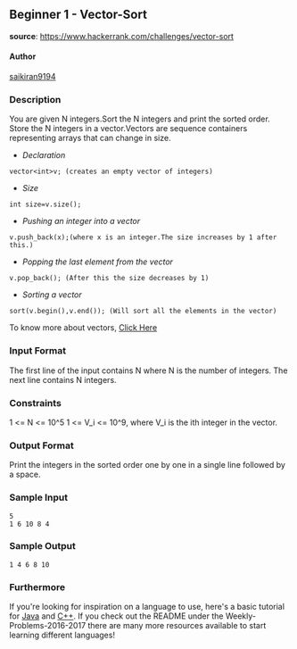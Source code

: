 ## Beginner 1 - Vector-Sort
__source__:
https://www.hackerrank.com/challenges/vector-sort
#### Author
[saikiran9194](https://www.hackerrank.com/challenges/vector-sort)

### Description
You are given N integers.Sort the N integers and print the sorted order.
Store the N integers in a vector.Vectors are sequence containers representing
arrays that can change in size.

* *Declaration*

```
vector<int>v; (creates an empty vector of integers)
```

* *Size*

```
int size=v.size();
```

* *Pushing an integer into a vector*

```
v.push_back(x);(where x is an integer.The size increases by 1 after this.)
```

* *Popping the last element from the vector*

```
v.pop_back(); (After this the size decreases by 1)
```

* *Sorting a vector*

```
sort(v.begin(),v.end()); (Will sort all the elements in the vector)
```

To know more about vectors, [Click Here](https://www.hackerrank.com/external_redirect?to=http://www.cplusplus.com/reference/vector/vector/)


### Input Format
The first line of the input contains N where N is the number of integers. The
next line contains N integers.

### Constraints
1 <= N <= 10^5
1 <= V_i <= 10^9, where V_i is the ith integer in the vector.

### Output Format

Print the integers in the sorted order one by one in a single line followed by
a space.

### Sample Input
```
5
1 6 10 8 4
```

### Sample Output
```
1 4 6 8 10
```

### Furthermore
If you're looking for inspiration on a language to use, here's a basic tutorial
for [Java](http://www.codeproject.com/Articles/2853/Java-Basics-Input-and-Output)
and [C++](http://www.cplusplus.com/doc/tutorial/basic_io/).  If you check out
the README under the Weekly-Problems-2016-2017 there are many more resources
available to start learning different languages!
